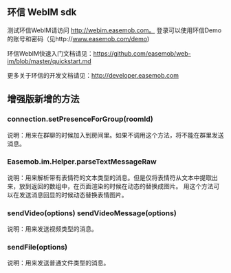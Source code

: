 ## 环信 WebIM sdk

测试环信WebIM请访问 http://webim.easemob.com。  登录可以使用环信Demo的账号和密码（见http://www.easemob.com/demo)

环信WebIM快速入门文档请见：https://github.com/easemob/web-im/blob/master/quickstart.md

更多关于环信的开发文档请见：http://developer.easemob.com

## 增强版新增的方法

### connection.setPresenceForGroup(roomId) 

说明：用来在群聊的时候加入到房间里。如果不调用这个方法，将不能在群里发送消息。

### Easemob.im.Helper.parseTextMessageRaw 

说明：用来解析带有表情符的文本类型的消息。但是仅将表情符从文本中提取出来，放到返回的数组中，在页面渲染的时候在动态的替换成图片。
用这个方法可以在发送消息回显的时候动态替换表情图片。

### sendVideo(options)   sendVideoMessage(options)

说明：用来发送视频类型的消息。

### sendFile(options) 

说明：用来发送普通文件类型的消息。

